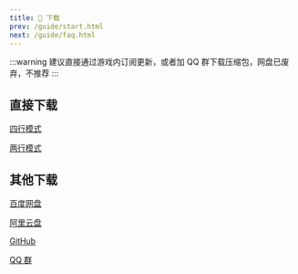 ```yaml
---
title: 🐣 下载
prev: /guide/start.html
next: /guide/faq.html
---
```


:::warning
建议直接通过游戏内订阅更新，或者加 QQ 群下载压缩包，网盘已废弃，不推荐
:::

## 直接下载

<a href="https://gcore.jsdelivr.net/gh/dunhuixiao/LiyuTargetMon@docs/targetmon/%E3%80%90%E9%B2%A4%E9%B1%BC%E7%9B%91%E6%8E%A7%E3%80%91v1.6.0%EF%BC%88%E5%9B%9B%E8%A1%8C%E6%A8%A1%E5%BC%8F%EF%BC%89.jx3dat" download="【鲤鱼监控】v1.6.0（四行模式）.jx3dat">四行模式</a>

<a href="https://gcore.jsdelivr.net/gh/dunhuixiao/LiyuTargetMon@docs/targetmon/%E3%80%90%E9%B2%A4%E9%B1%BC%E7%9B%91%E6%8E%A7%E3%80%91v1.6.0%EF%BC%88%E4%B8%A4%E8%A1%8C%E6%A8%A1%E5%BC%8F%EF%BC%89.jx3dat" download="【鲤鱼监控】v1.6.0（两行模式）.jx3dat">两行模式</a>

## 其他下载

[百度网盘](https://pan.baidu.com/s/1pi6m2ErZq7WWQf9c5wzpig?pwd=ksvq)

[阿里云盘](https://www.alipan.com/s/Qyn1eTTzFjq)

[GitHub](https://github.com/dunhuixiao/LiyuTargetMon/releases)

[QQ 群](https://jq.qq.com/?_wv=1027&k=jmw5fLpn)
